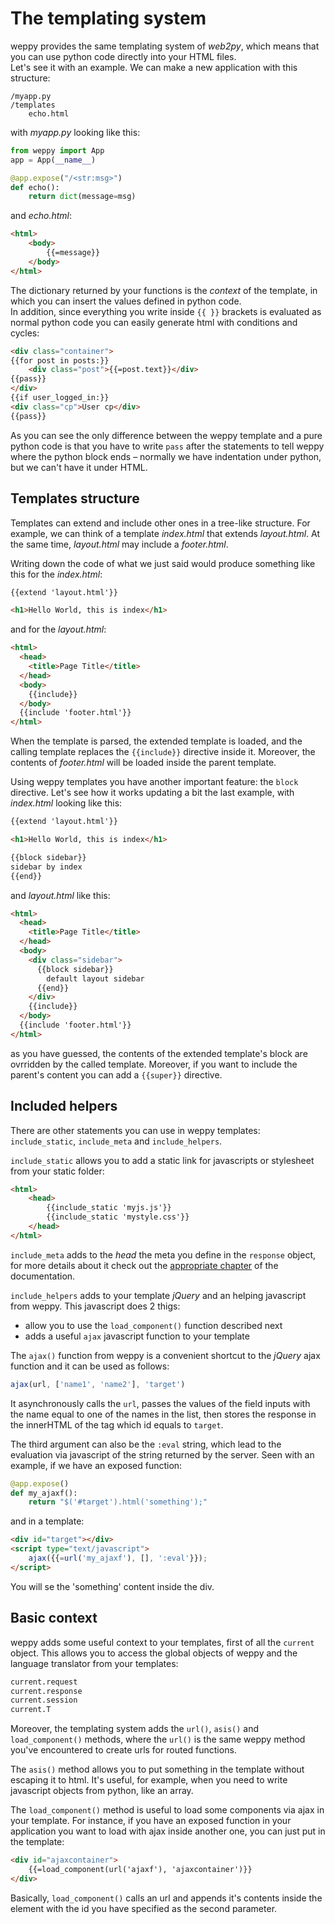 The templating system
=====================

weppy provides the same templating system of *web2py*, which means that you can use python code directly into your HTML files.   
Let's see it with an example. We can make a new application with this structure:

```
/myapp.py
/templates
    echo.html
```
with *myapp.py* looking like this:

```python
from weppy import App
app = App(__name__)

@app.expose("/<str:msg>")
def echo():
    return dict(message=msg)
```
and *echo.html*:

```html
<html>
    <body>
        {{=message}}
    </body>
</html>
```

The dictionary returned by your functions is the *context* of the template, in which you can insert the values defined in python code.   
In addition, since everything you write inside `{{ }}` brackets is evaluated as normal python code you can easily generate html with conditions and cycles:

```html
<div class="container">
{{for post in posts:}}
    <div class="post">{{=post.text}}</div>
{{pass}}
</div>
{{if user_logged_in:}}
<div class="cp">User cp</div>
{{pass}}
```

As you can see the only difference between the weppy template and a pure python code is that you have to write `pass` after the statements to tell weppy where the python block ends – normally we have indentation under python, but we can't have it under HTML.

Templates structure
-------------------

Templates can extend and include other ones in a tree-like structure. For example, we can think of a template *index.html* that extends *layout.html*. At the same time, *layout.html* may include a *footer.html*.

Writing down the code of what we just said would produce something like this for the *index.html*:

```html
{{extend 'layout.html'}}

<h1>Hello World, this is index</h1>
```

and for the *layout.html*:

```html
<html>
  <head>
    <title>Page Title</title>
  </head>
  <body>
    {{include}}
  </body>
  {{include 'footer.html'}}
</html>
```

When the template is parsed, the extended template is loaded, and the calling template replaces the `{{include}}` directive inside it. Moreover, the contents of *footer.html* will be loaded inside the parent template.

Using weppy templates you have another important feature: the `block` directive. Let's see how it works updating a bit the last example, with *index.html* looking like this:

```html
{{extend 'layout.html'}}

<h1>Hello World, this is index</h1>

{{block sidebar}}
sidebar by index
{{end}}
```

and *layout.html* like this:

```html
<html>
  <head>
    <title>Page Title</title>
  </head>
  <body>
    <div class="sidebar">
      {{block sidebar}}
        default layout sidebar
      {{end}}
    </div>
    {{include}}
  </body>
  {{include 'footer.html'}}
</html>
```

as you have guessed, the contents of the extended template's block are ovrridden by the called template. Moreover, if you want to include the parent's content you can add a `{{super}}` directive.

Included helpers
----------------
There are other statements you can use in weppy templates: `include_static`, `include_meta` and `include_helpers`.

`include_static` allows you to add a static link for javascripts or stylesheet from your static folder:

```html
<html>
    <head>
        {{include_static 'myjs.js'}}
        {{include_static 'mystyle.css'}}
    </head>
</html>
```

`include_meta` adds to the *head* the meta you define in the `response` object, for more details about it check out the [appropriate chapter](#) of the documentation.

`include_helpers` adds to your template *jQuery* and an helping javascript from weppy. This javascript does 2 thigs:

* allow you to use the `load_component()` function described next
* adds a useful `ajax` javascript function to your template

The `ajax()` function from weppy is a convenient shortcut to the *jQuery* ajax function and it can be used as follows:

```javascript
ajax(url, ['name1', 'name2'], 'target')
```

It asynchronously calls the `url`, passes the values of the field inputs with the name equal to one of the names in the list, then stores the response in the innerHTML of the tag which id equals to `target`.

The third argument can also be the `:eval` string, which lead to the evaluation via javascript of the string returned by the server. Seen with an example, if we have an exposed function:

```python
@app.expose()
def my_ajaxf():
    return "$('#target').html('something');"
```

and in a template:

```html
<div id="target"></div>
<script type="text/javascript">
    ajax({{=url('my_ajaxf'), [], ':eval'}});
</script>
```

You will se the 'something' content inside the div.

Basic context
-------------

weppy adds some useful context to your templates, first of all the `current` object. This allows you to access the global objects of weppy and the language translator from your templates:

```python
current.request
current.response
current.session
current.T
```

Moreover, the templating system adds the `url()`, `asis()` and `load_component()` methods, where the `url()` is the same weppy method you've encountered to create urls for routed functions.

The `asis()` method allows you to put something in the template without escaping it to html. It's useful, for example, when you need to write javascript objects from python, like an array.

The `load_component()` method is useful to load some components via ajax in your template. For instance, if you have an exposed function in your application you want to load with ajax inside another one, you can just put in the template:

```html
<div id="ajaxcontainer">
    {{=load_component(url('ajaxf'), 'ajaxcontainer')}}
</div>
```

Basically, `load_component()` calls an url and appends it's contents inside the element with the id you have specified as the second parameter.


